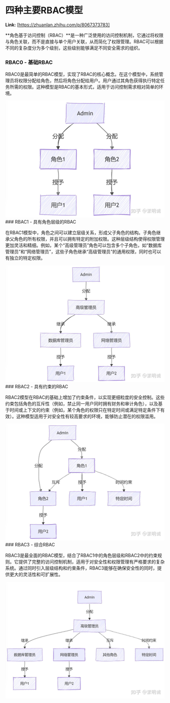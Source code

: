 # 四种主要RBAC模型



 **Link:** [https://zhuanlan.zhihu.com/p/8067373783]



**角色基于访问控制（RBAC）**是一种广泛使用的访问控制机制，它通过将权限与角色关联，而不是直接与单个用户关联，从而简化了权限管理。RBAC可以根据不同的复杂度分为多个级别，这些级别能够满足不同安全需求的组织。

### RBAC0 - 基础RBAC  

RBAC0是最简单的RBAC模型，实现了RBAC的核心概念。在这个模型中，系统管理员将权限分配给角色，然后将角色分配给用户。用户通过其角色获得执行特定任务所需的权限。这种模型是RBAC的基本形式，适用于访问控制需求相对简单的环境。

![a4392d47861fbd6e00f579f18fbb776a](../image/a4392d47861fbd6e00f579f18fbb776a.jpg)### RBAC1 - 具有角色层级的RBAC  

在RBAC1模型中，角色之间可以建立层级关系，形成父子角色的结构。子角色继承父角色的所有权限，并且可以拥有特定的附加权限。这种层级结构使得权限管理更加灵活和精细。例如，某个“高级管理员”角色可以包含多个子角色，如“数据库管理员”和“网络管理员”，这些子角色继承“高级管理员”的通用权限，同时也可以有独立的特定权限。

![105defe386ea88c2e592530d56d791d3](../image/105defe386ea88c2e592530d56d791d3.jpg)### RBAC2 - 具有约束的RBAC  

RBAC2模型在RBAC的基础上增加了约束条件，以实现更细粒度的安全控制。这些约束包括角色的互斥性（例如，禁止同一用户同时拥有财务和审计角色），以及基于时间或上下文的约束（例如，某个角色的权限只在特定时间或满足特定条件下有效）。这种模型适用于对安全性有较高要求的环境，能够防止潜在的权限滥用。

![c7b9fcc50ff2ce7bffff14f525aa6c08](../image/c7b9fcc50ff2ce7bffff14f525aa6c08.jpg)### RBAC3 - 综合RBAC  

RBAC3是最全面的RBAC模型，结合了RBAC1中的角色层级和RBAC2中的约束规则。它提供了完整的访问控制机制，适用于对安全性和权限管理有严格要求的复杂系统。通过同时引入层级结构和约束条件，RBAC3能够在确保安全性的同时，提供更大的灵活性和可扩展性。

![33d2fe39f4468487d2229a5b08b33151](../image/33d2fe39f4468487d2229a5b08b33151.jpg)
